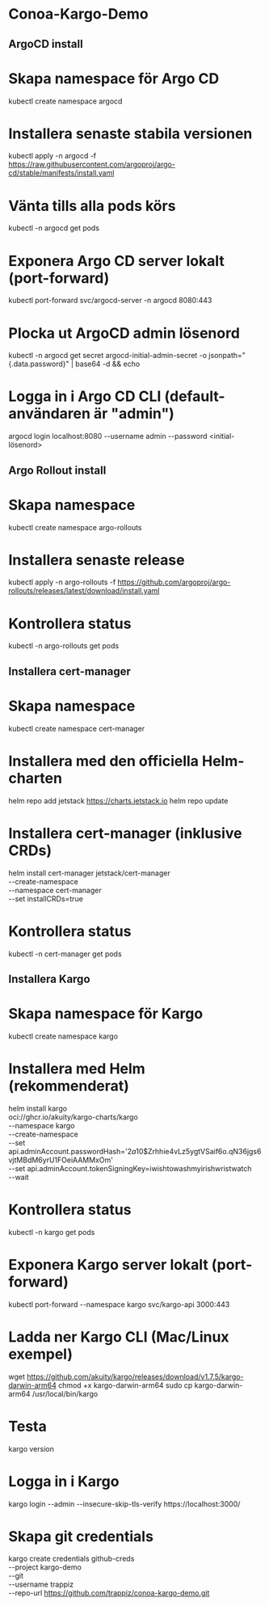 # Conoa-Kargo-Demo

## ArgoCD install
# Skapa namespace för Argo CD
kubectl create namespace argocd

# Installera senaste stabila versionen
kubectl apply -n argocd -f https://raw.githubusercontent.com/argoproj/argo-cd/stable/manifests/install.yaml

# Vänta tills alla pods körs
kubectl -n argocd get pods

# Exponera Argo CD server lokalt (port-forward)
kubectl port-forward svc/argocd-server -n argocd 8080:443

# Plocka ut ArgoCD admin lösenord
kubectl -n argocd get secret argocd-initial-admin-secret -o jsonpath="{.data.password}" | base64 -d && echo

# Logga in i Argo CD CLI (default-användaren är "admin")
argocd login localhost:8080 --username admin --password <initial-lösenord>


## Argo Rollout install
# Skapa namespace
kubectl create namespace argo-rollouts

# Installera senaste release
kubectl apply -n argo-rollouts -f https://github.com/argoproj/argo-rollouts/releases/latest/download/install.yaml

# Kontrollera status
kubectl -n argo-rollouts get pods

## Installera cert-manager
# Skapa namespace
kubectl create namespace cert-manager

# Installera med den officiella Helm-charten
helm repo add jetstack https://charts.jetstack.io
helm repo update

# Installera cert-manager (inklusive CRDs)
helm install cert-manager jetstack/cert-manager \
  --create-namespace \
  --namespace cert-manager \
  --set installCRDs=true

# Kontrollera status
kubectl -n cert-manager get pods

## Installera Kargo

# Skapa namespace för Kargo
kubectl create namespace kargo

# Installera med Helm (rekommenderat)
helm install kargo \
  oci://ghcr.io/akuity/kargo-charts/kargo \
  --namespace kargo \
  --create-namespace \
  --set api.adminAccount.passwordHash='$2a$10$Zrhhie4vLz5ygtVSaif6o.qN36jgs6vjtMBdM6yrU1FOeiAAMMxOm' \
  --set api.adminAccount.tokenSigningKey=iwishtowashmyirishwristwatch \
  --wait

# Kontrollera status
kubectl -n kargo get pods

# Exponera Kargo server lokalt (port-forward)
kubectl port-forward --namespace kargo svc/kargo-api 3000:443

# Ladda ner Kargo CLI (Mac/Linux exempel)
wget https://github.com/akuity/kargo/releases/download/v1.7.5/kargo-darwin-arm64
chmod +x kargo-darwin-arm64
sudo cp kargo-darwin-arm64 /usr/local/bin/kargo

# Testa
kargo version

# Logga in i Kargo
kargo login --admin --insecure-skip-tls-verify https://localhost:3000/

# Skapa git credentials
kargo create credentials github-creds \
  --project kargo-demo \
  --git \
  --username trappiz \
  --repo-url https://github.com/trappiz/conoa-kargo-demo.git
